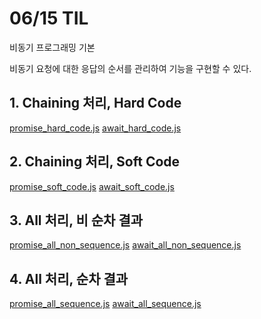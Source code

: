 # 06/15 TIL

비동기 프로그래밍 기본



비동기 요청에 대한 응답의 순서를 관리하여 기능을 구현할 수 있다.



## 1. Chaining 처리, Hard Code

 [promise_hard_code.js](..\Web에서-Rendering-기술-차이\기본과제\Task\promise_hard_code.js)  [await_hard_code.js](..\Web에서-Rendering-기술-차이\기본과제\Task\await_hard_code.js) 

## 2. Chaining 처리, Soft Code

 [promise_soft_code.js](..\Web에서-Rendering-기술-차이\기본과제\Task\promise_soft_code.js)  [await_soft_code.js](..\Web에서-Rendering-기술-차이\기본과제\Task\await_soft_code.js) 

## 3. All 처리, 비 순차 결과

 [promise_all_non_sequence.js](..\Web에서-Rendering-기술-차이\기본과제\Task\promise_all_non_sequence.js)  [await_all_non_sequence.js](..\Web에서-Rendering-기술-차이\기본과제\Task\await_all_non_sequence.js) 

## 4. All 처리, 순차 결과

 [promise_all_sequence.js](..\Web에서-Rendering-기술-차이\기본과제\Task\promise_all_sequence.js)  [await_all_sequence.js](..\Web에서-Rendering-기술-차이\기본과제\Task\await_all_sequence.js) 
